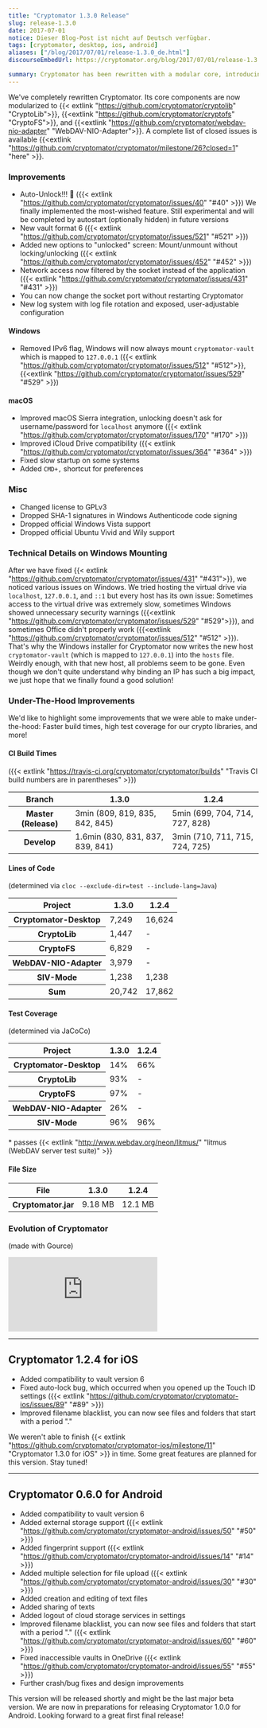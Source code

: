 ```yaml
---
title: "Cryptomator 1.3.0 Release"
slug: release-1.3.0
date: 2017-07-01
notice: Dieser Blog-Post ist nicht auf Deutsch verfügbar.
tags: [cryptomator, desktop, ios, android]
aliases: ["/blog/2017/07/01/release-1.3.0_de.html"]
discourseEmbedUrl: https://cryptomator.org/blog/2017/07/01/release-1.3.0_en.html

summary: Cryptomator has been rewritten with a modular core, introducing features like auto-unlock, a new vault format, performance improvements, and enhanced compatibility. We've switched to IntelliJ, updated to GPLv3, and dropped 32-bit support. iOS and Android updates include compatibility with vault format 6, bug fixes, and new features like fingerprint support on Android, with more updates on the way.
---
```

We've completely rewritten Cryptomator. Its core components are now modularized to {{< extlink "https://github.com/cryptomator/cryptolib" "CryptoLib">}}, {{<extlink "https://github.com/cryptomator/cryptofs" "CryptoFS">}}, and {{<extlink "https://github.com/cryptomator/webdav-nio-adapter" "WebDAV-NIO-Adapter">}}. A complete list of closed issues is available {{<extlink "https://github.com/cryptomator/cryptomator/milestone/26?closed=1" "here" >}}.

### Improvements
- Auto-Unlock!!! :tada: ({{< extlink "https://github.com/cryptomator/cryptomator/issues/40" "#40" >}}) We finally implemented the most-wished feature. Still experimental and will be completed by autostart (optionally hidden) in future versions
- New vault format 6 ({{< extlink "https://github.com/cryptomator/cryptomator/issues/521" "#521" >}})
- Added new options to "unlocked" screen: Mount/unmount without locking/unlocking ({{< extlink "https://github.com/cryptomator/cryptomator/issues/452" "#452" >}})
- Network access now filtered by the socket instead of the application ({{< extlink "https://github.com/cryptomator/cryptomator/issues/431" "#431" >}})
- You can now change the socket port without restarting Cryptomator
- New log system with log file rotation and exposed, user-adjustable configuration

#### Windows
- Removed IPv6 flag, Windows will now always mount `cryptomator-vault` which is mapped to `127.0.0.1` ({{< extlink "https://github.com/cryptomator/cryptomator/issues/512" "#512">}}, {{<extlink "https://github.com/cryptomator/cryptomator/issues/529" "#529" >}})

#### macOS
- Improved macOS Sierra integration, unlocking doesn't ask for username/password for `localhost` anymore ({{< extlink "https://github.com/cryptomator/cryptomator/issues/170" "#170" >}})
- Improved iCloud Drive compatibility ({{< extlink "https://github.com/cryptomator/cryptomator/issues/364" "#364" >}})
- Fixed slow startup on some systems
- Added `CMD+,` shortcut for preferences

### Misc
- Changed license to GPLv3
- Dropped SHA-1 signatures in Windows Authenticode code signing
- Dropped official Windows Vista support
- Dropped official Ubuntu Vivid and Wily support

### Technical Details on Windows Mounting
After we have fixed {{< extlink "https://github.com/cryptomator/cryptomator/issues/431" "#431">}}, we noticed various issues on Windows. We tried hosting the virtual drive via `localhost`, `127.0.0.1`, and `::1` but every host has its own issue: Sometimes access to the virtual drive was extremely slow, sometimes Windows showed unnecessary security warnings ({{<extlink "https://github.com/cryptomator/cryptomator/issues/529" "#529">}}), and sometimes Office didn't properly work ({{<extlink "https://github.com/cryptomator/cryptomator/issues/512" "#512" >}}). That's why the Windows installer for Cryptomator now writes the new host `cryptomator-vault` (which is mapped to `127.0.0.1`) into the `hosts` file. Weirdly enough, with that new host, all problems seem to be gone. Even though we don't quite understand why binding an IP has such a big impact, we just hope that we finally found a good solution!

### Under-The-Hood Improvements
We'd like to highlight some improvements that we were able to make under-the-hood: Faster build times, high test coverage for our crypto libraries, and more!

#### CI Build Times
({{< extlink "https://travis-ci.org/cryptomator/cryptomator/builds" "Travis CI build numbers are in parentheses" >}})

<table class="table-fixed w-full">
  <thead>
    <tr class="border-t">
      <th class="w-1/3 px-4 py-2">Branch</th>
      <th class="w-1/3 px-4 py-2">1.3.0</th>
      <th class="w-1/3 px-4 py-2">1.2.4</th>
    </tr>
  </thead>
  <tbody>
    <tr class="border-t">
      <th class="px-4 py-2">Master (Release)</th>
      <td class="px-4 py-2">3min (809, 819, 835, 842, 845)</td>
      <td class="px-4 py-2">5min (699, 704, 714, 727, 828)</td>
    </tr>
    <tr class="border-t">
      <th class="px-4 py-2">Develop</th>
      <td class="px-4 py-2">1.6min (830, 831, 837, 839, 841)</td>
      <td class="px-4 py-2">3min (710, 711, 715, 724, 725)</td>
    </tr>
  </tbody>
</table>

#### Lines of Code
(determined via `cloc --exclude-dir=test --include-lang=Java`)

<table class="table-fixed w-full">
  <thead>
    <tr class="border-t">
      <th class="w-1/3 px-4 py-2">Project</th>
      <th class="w-1/3 px-4 py-2">1.3.0</th>
      <th class="w-1/3 px-4 py-2">1.2.4</th>
    </tr>
  </thead>
  <tbody>
    <tr class="border-t">
      <th class="px-4 py-2">Cryptomator-Desktop</th>
      <td class="px-4 py-2">7,249</td>
      <td class="px-4 py-2">16,624</td>
    </tr>
    <tr class="border-t">
      <th class="px-4 py-2">CryptoLib</th>
      <td class="px-4 py-2">1,447</td>
      <td class="px-4 py-2">-</td>
    </tr>
    <tr class="border-t">
      <th class="px-4 py-2">CryptoFS</th>
      <td class="px-4 py-2">6,829</td>
      <td class="px-4 py-2">-</td>
    </tr>
    <tr class="border-t">
      <th class="px-4 py-2">WebDAV-NIO-Adapter</th>
      <td class="px-4 py-2">3,979</td>
      <td class="px-4 py-2">-</td>
    </tr>
    <tr class="border-t">
      <th class="px-4 py-2">SIV-Mode</th>
      <td class="px-4 py-2">1,238</td>
      <td class="px-4 py-2">1,238</td>
    </tr>
    <tr class="border-t">
      <th class="px-4 py-2">Sum</th>
      <td class="px-4 py-2">20,742</td>
      <td class="px-4 py-2">17,862</td>
    </tr>
  </tbody>
</table>

#### Test Coverage
(determined via JaCoCo)

<table class="table-fixed w-full">
  <thead>
    <tr class="border-t">
      <th class="w-1/3 px-4 py-2">Project</th>
      <th class="w-1/3 px-4 py-2">1.3.0</th>
      <th class="w-1/3 px-4 py-2">1.2.4</th>
    </tr>
  </thead>
  <tbody>
    <tr class="border-t">
      <th class="px-4 py-2">Cryptomator-Desktop</th>
      <td class="px-4 py-2">14%</td>
      <td class="px-4 py-2">66%</td>
    </tr>
    <tr class="border-t">
      <th class="px-4 py-2">CryptoLib</th>
      <td class="px-4 py-2">93%</td>
      <td class="px-4 py-2">-</td>
    </tr>
    <tr class="border-t">
      <th class="px-4 py-2">CryptoFS</th>
      <td class="px-4 py-2">97%</td>
      <td class="px-4 py-2">-</td>
    </tr>
    <tr class="border-t">
      <th class="px-4 py-2">WebDAV-NIO-Adapter</th>
      <td class="px-4 py-2">26%</td>
      <td class="px-4 py-2">-</td>
    </tr>
    <tr class="border-t">
      <th class="px-4 py-2">SIV-Mode</th>
      <td class="px-4 py-2">96%</td>
      <td class="px-4 py-2">96%</td>
    </tr>
  </tbody>
</table>

\* passes {{< extlink "http://www.webdav.org/neon/litmus/" "litmus (WebDAV server test suite)" >}}

#### File Size

<table class="table-fixed w-full">
  <thead>
    <tr class="border-t">
      <th class="w-1/3 px-4 py-2">File</th>
      <th class="w-1/3 px-4 py-2">1.3.0</th>
      <th class="w-1/3 px-4 py-2">1.2.4</th>
    </tr>
  </thead>
  <tbody>
    <tr class="border-t">
      <th class="px-4 py-2">Cryptomator.jar</th>
      <td class="px-4 py-2">9.18 MB</td>
      <td class="px-4 py-2">12.1 MB</td>
    </tr>
  </tbody>
</table>

### Evolution of Cryptomator
(made with Gource)

<div class="relative aspect-16x9">
  <iframe class="absolute w-full h-full" src="https://gfycat.com/ifr/UnlawfulAdmirableAmericanindianhorse" frameborder="0" scrolling="no" allowfullscreen></iframe>
</div>

---

## Cryptomator 1.2.4 for iOS
- Added compatibility to vault version 6
- Fixed auto-lock bug, which occurred when you opened up the Touch ID settings ({{< extlink "https://github.com/cryptomator/cryptomator-ios/issues/89" "#89" >}})
- Improved filename blacklist, you can now see files and folders that start with a period "."

We weren't able to finish {{< extlink "https://github.com/cryptomator/cryptomator-ios/milestone/11" "Cryptomator 1.3.0 for iOS" >}} in time. Some great features are planned for this version. Stay tuned!

---

## Cryptomator 0.6.0 for Android
- Added compatibility to vault version 6
- Added external storage support ({{< extlink "https://github.com/cryptomator/cryptomator-android/issues/50" "#50" >}})
- Added fingerprint support ({{< extlink "https://github.com/cryptomator/cryptomator-android/issues/14" "#14" >}})
- Added multiple selection for file upload ({{< extlink "https://github.com/cryptomator/cryptomator-android/issues/30" "#30" >}})
- Added creation and editing of text files
- Added sharing of texts
- Added logout of cloud storage services in settings
- Improved filename blacklist, you can now see files and folders that start with a period "." ({{< extlink "https://github.com/cryptomator/cryptomator-android/issues/60" "#60" >}})
- Fixed inaccessible vaults in OneDrive ({{< extlink "https://github.com/cryptomator/cryptomator-android/issues/55" "#55" >}})
- Further crash/bug fixes and design improvements

This version will be released shortly and might be the last major beta version. We are now in preparations for releasing Cryptomator 1.0.0 for Android. Looking forward to a great first final release!
